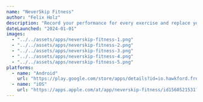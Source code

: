 ```yaml
---
name: "NeverSkip Fitness"
author: "Felix Holz"
description: "Record your performance for every exercise and replace your old paper fitness logbook. Build your own workout plan and get in shape!"
dateLaunched: "2024-01-01"
images:
  - "../../assets/apps/neverskip-fitness-1.png"
  - "../../assets/apps/neverskip-fitness-2.png"
  - "../../assets/apps/neverskip-fitness-3.png"
  - "../../assets/apps/neverskip-fitness-4.png"
  - "../../assets/apps/neverskip-fitness-5.png"
platforms:
  - name: "Android"
    url: "https://play.google.com/store/apps/details?id=io.hawkford.fredericapp"
  - name: "iOS"
    url: "https://apps.apple.com/at/app/neverskip-fitness/id1560521531?uo=4"
---
```

